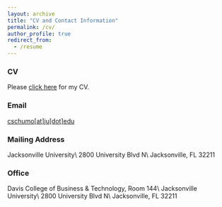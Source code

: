 ```yaml
---
layout: archive
title: "CV and Contact Information"
permalink: /cv/
author_profile: true
redirect_from:
  - /resume
---
```


### CV
Please [click here](https://www.dropbox.com/scl/fi/v5ya0xrlj138l084hd21f/CV-Aug-2023.pdf?rlkey=8n2m3lhb0ybpthx0gu4ghxpii&dl=0) for my CV.

### Email
[cschumo[at]ju[dot]edu](mailto:cschumo@ju.edu)

### Mailing Address
Jacksonville University\\
2800 University Blvd N\\
Jacksonville, FL 32211

### Office
Davis College of Business & Technology, Room 144\\
Jacksonville University\\
2800 University Blvd N\\
Jacksonville, FL 32211
